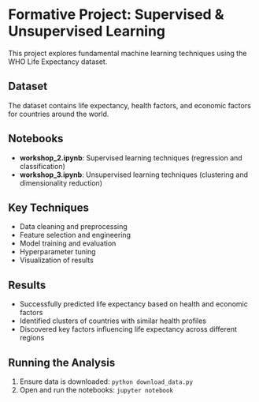 # Formative Project: Supervised & Unsupervised Learning

This project explores fundamental machine learning techniques using the WHO Life Expectancy dataset.

## Dataset

The dataset contains life expectancy, health factors, and economic factors for countries around the world.

## Notebooks

- **workshop_2.ipynb**: Supervised learning techniques (regression and classification)
- **workshop_3.ipynb**: Unsupervised learning techniques (clustering and dimensionality reduction)

## Key Techniques

- Data cleaning and preprocessing
- Feature selection and engineering
- Model training and evaluation
- Hyperparameter tuning
- Visualization of results

## Results

- Successfully predicted life expectancy based on health and economic factors
- Identified clusters of countries with similar health profiles
- Discovered key factors influencing life expectancy across different regions

## Running the Analysis

1. Ensure data is downloaded: `python download_data.py`
2. Open and run the notebooks: `jupyter notebook`
